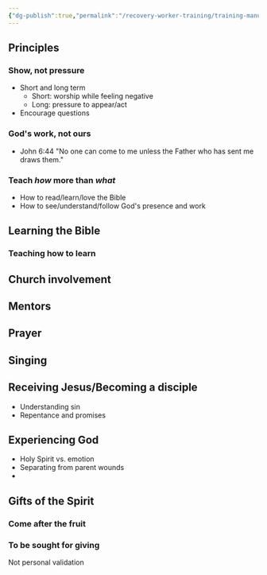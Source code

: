 ```yaml
---
{"dg-publish":true,"permalink":"/recovery-worker-training/training-manual/raising-teens-to-know-jesus/"}
---
```


## Principles
### Show, not pressure
- Short and long term
	- Short: worship while feeling negative
	- Long: pressure to appear/act 
- Encourage questions
### God's work, not ours
- John 6:44 "No one can come to me unless the Father who has sent me draws them."
### Teach *how* more than *what*
- How to read/learn/love the Bible
- How to see/understand/follow God's presence and work
	

## Learning the Bible
### Teaching how to learn 

## Church involvement

## Mentors

## Prayer

## Singing


## Receiving Jesus/Becoming a disciple
- Understanding sin
- Repentance and promises

## Experiencing God
- Holy Spirit vs. emotion
- Separating from parent wounds
- 
## Gifts of the Spirit
### Come after the fruit

### To be sought for giving
Not personal validation


